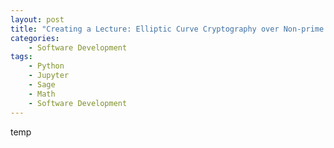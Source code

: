 ```yaml
---
layout: post
title: "Creating a Lecture: Elliptic Curve Cryptography over Non-prime Finite Fields"
categories:
    - Software Development
tags:
    - Python
    - Jupyter
    - Sage
    - Math
    - Software Development
---
```


temp